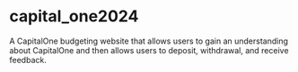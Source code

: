 # capital_one2024
A CapitalOne budgeting website that allows users to gain an understanding about CapitalOne and then allows users to deposit, withdrawal, and receive feedback.
